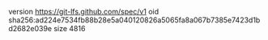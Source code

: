 version https://git-lfs.github.com/spec/v1
oid sha256:ad224e7534fb88b28e5a040120826a5065fa8a067b7385e7423d1bd2682e039e
size 4816
